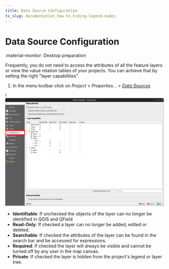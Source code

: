```yaml
---
title: Data Source Configuration
tx_slug: documentation_how-to_hiding-legend-nodes
---
```


# Data Source Configuration
:material-monitor: Desktop preparation

Frequently, you do not need to access the attributes of all the feature layers or view the value relation tables of your projects.
You can achieve that by setting the right "layer capabilities".

1. In the menu toolbar click on *Project* > *Properties...* > [*Data Sources*](https://docs.qgis.org/latest/en/docs/user_manual/introduction/qgis_configuration.html#data-sources-properties)

!![Configuring Layers Data Sources](../assets/images/hiding-legend-nodes.png)

- **Identifiable**: If unchecked the objects of the layer can no longer be identified in QGIS and QField
- **Read-Only**: If checked a layer can no longer be added, edited or deleted.
- **Searchable**: If checked the attributes of the layer can be found in the search bar and be accessed for expressions.
- **Required**: If checked the layer will always be visible and cannot be turned off by any user in the map canvas.
- **Private**: If checked the layer is hidden from the project's legend or layer tree.
